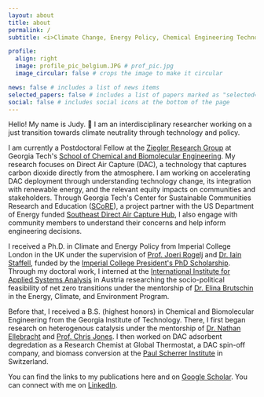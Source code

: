 ```yaml
---
layout: about
title: about
permalink: /
subtitle: <i>Climate Change, Energy Policy, Chemical Engineering Technologies</i>

profile:
  align: right
  image: profile_pic_belgium.JPG # prof_pic.jpg
  image_circular: false # crops the image to make it circular

news: false # includes a list of news items
selected_papers: false # includes a list of papers marked as "selected={true}"
social: false # includes social icons at the bottom of the page
---
```


Hello! My name is Judy. 👋 I am an interdisciplinary researcher working on a just transition towards climate neutrality through technology and policy. 

I am currently a Postdoctoral Fellow at the [Ziegler Research Group](https://ziegler.chbe.gatech.edu/) at Georgia Tech's [School of Chemical and Biomolecular Engineering](https://www.chbe.gatech.edu/). My research focuses on Direct Air Capture (DAC), a technology that captures carbon dioxide directly from the atmosphere. I am working on accelerating DAC deployment through understanding technology change, its integration with renewable energy, and the relevant equity impacts on communities and stakeholders. Through Georgia Tech's Center for Sustainable Communities Research and Education ([SCoRE](https://scre.research.gatech.edu/)), a project partner with the US Department of Energy funded [Southeast Direct Air Capture Hub](https://www.sseb.org/programs/sedac_hub/), I also engage with community members to understand their concerns and help inform engineering decisions. 

I received a Ph.D. in Climate and Energy Policy from Imperial College London in the UK under the supervision of [Prof. Joeri Rogelj](https://profiles.imperial.ac.uk/j.rogelj) and [Dr. Iain Staffell](https://profiles.imperial.ac.uk/i.staffell), funded by the [Imperial College President's PhD Scholarship](https://www.imperial.ac.uk/study/fees-and-funding/postgraduate-doctoral/grants-scholarships/presidents-phd/). Through my doctoral work, I interned at the [International Institute for Applied Systems Analysis](https://iiasa.ac.at/) in Austria researching the socio-political feasibility of net zero transitions under the mentorship of [Dr. Elina Brutschin](https://iiasa.ac.at/staff/elina-brutschin) in the Energy, Climate, and Environment Program. 

Before that, I received a B.S. (highest honors) in Chemical and Biomolecular Engineering from the Georgia Institute of Technology. There, I first began research on heterogenous catalysis under the mentorship of [Dr. Nathan Ellebracht](https://people.llnl.gov/ellebracht1) and [Prof. Chris Jones](https://jones.chbe.gatech.edu/). I then worked on DAC adsorbent degredation as a Research Chemist at Global Thermostat, a DAC spin-off company, and biomass conversion at the [Paul Scherrer Institute](https://www.psi.ch/en) in Switzerland. 

You can find the links to my publications here and on [Google Scholar](https://scholar.google.com/citations?user=MLRn3TIAAAAJ&hl=en). You can connect with me on [LinkedIn](https://www.linkedin.com/in/judyjwxie/).

<!---
Write your biography here. Tell the world about yourself. Link to your favorite [subreddit](http://reddit.com). You can put a picture in, too. The code is already in, just name your picture `prof_pic.jpg` and put it in the `img/` folder.

Put your address / P.O. box / other info right below your picture. You can also disable any of these elements by editing `profile` property of the YAML header of your `_pages/about.md`. Edit `_bibliography/papers.bib` and Jekyll will render your [publications page](/al-folio/publications/) automatically.

Link to your social media connections, too. This theme is set up to use [Font Awesome icons](https://fontawesome.com/) and [Academicons](https://jpswalsh.github.io/academicons/), like the ones below. Add your Facebook, Twitter, LinkedIn, Google Scholar, or just disable all of them.
-->

